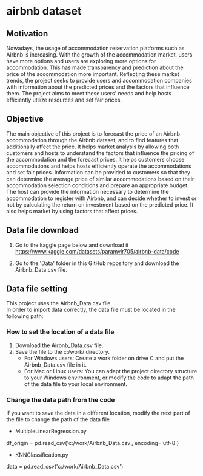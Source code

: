 # airbnb dataset
## Motivation
Nowadays, the usage of accommodation reservation platforms such as Airbnb is increasing. With the growth of the accommodation market, users have more options and users are exploring more options for accommodation. This has made transparency and prediction about the price of the accommodation more important. Reflecting these market trends, the project seeks to provide users and accommodation companies with information about the predicted prices and the factors that influence them. The project aims to meet these users' needs and help hosts efficiently utilize resources and set fair prices.

## Objective	
The main objective of this project is to forecast the price of an Airbnb accommodation through the Airbnb dataset, and to find features that additionally affect the price. It helps market analysis by allowing both customers and hosts to understand the factors that influence the pricing of the accommodation and the forecast prices. It helps customers choose accommodations and helps hosts efficiently operate the accommodations and set fair prices. Information can be provided to customers so that they can determine the average price of similar accommodations based on their accommodation selection conditions and prepare an appropriate budget. The host can provide the information necessary to determine the accommodation to register with Airbnb, and can decide whether to invest or not by calculating the return on investment based on the predicted price. It also helps market by using factors that affect prices.

## Data file download
1. Go to the kaggle page below and download it
https://www.kaggle.com/datasets/paramvir705/airbnb-data/code

2. Go to the 'Data' folder in this GitHub repository and download the Airbnb_Data.csv file.
## Data file setting
This project uses the Airbnb_Data.csv file.  
In order to import data correctly, the data file must be located in the following path:

### How to set the location of a data file
1. Download the Airbnb_Data.csv file.
2. Save the file to the c:/work/ directory. 
   - For Windows users: Create a work folder on drive C and put the Airbnb_Data.csv file in it.
   - For Mac or Linux users: You can adapt the project directory structure to your Windows environment, or modify the code to adapt the path of the data file to your local environment.

### Change the data path from the code
If you want to save the data in a different location, modify the next part of the file to change the path of the data file

- MultipleLinearRegression.py
  
df_origin = pd.read_csv('c:/work/Airbnb_Data.csv', encoding='utf-8')

- KNNClassification.py
  
data = pd.read_csv('c:/work/Airbnb_Data.csv')

